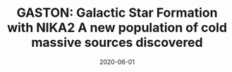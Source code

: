 ---
title: "GASTON: Galactic Star Formation with NIKA2 A new population of cold massive sources discovered"
collection: "publications"
category: "co_procs"
permalink: /publications/2020EPJWC22800018P
link: https://ui.adsabs.harvard.edu/abs/2020EPJWC.22800018P/abstract
date: 2020-06-01
venue: "mm Universe @ NIKA2 - Observing the mm Universe with the NIKA2 Camera"
citation: "Ritacco, A., Adam, R., Ade, P., et al. (2020), mm Universe @ NIKA2 - Observing the mm Universe with the NIKA2 Camera, 228, 00021."
---